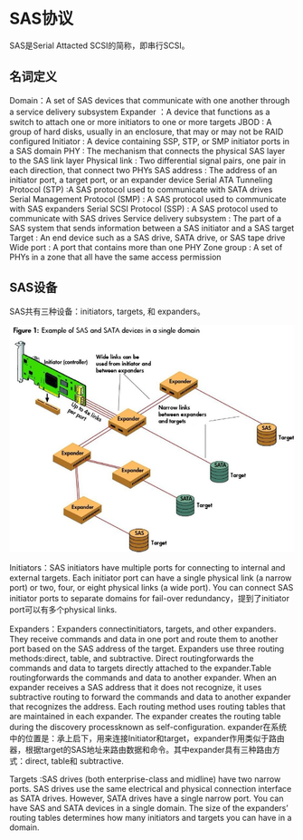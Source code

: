 # SAS协议

SAS是Serial Attacted SCSI的简称，即串行SCSI。

## 名词定义

Domain：A set of SAS devices that communicate with one another through a service delivery subsystem
Expander ：A device that functions as a switch to attach one or more initiators to one or more targets
JBOD : A group of hard disks, usually in an enclosure, that may or may not be RAID configured
Initiator : A device containing SSP, STP, or SMP initiator ports in a SAS domain
PHY : The mechanism that connects the physical SAS layer to the SAS link layer
Physical link : Two differential signal pairs, one pair in each direction, that connect two PHYs
SAS address : The address of an initiator port, a target port, or an expander device
Serial ATA Tunneling Protocol (STP) :A SAS protocol used to communicate with SATA drives
Serial Management Protocol (SMP) : A SAS protocol used to communicate with SAS expanders
Serial SCSI Protocol (SSP) : A SAS protocol used to communicate with SAS drives
Service delivery subsystem : The part of a SAS system that sends information between a SAS initiator and a SAS target
Target : An end device such as a SAS drive, SATA drive, or SAS tape drive
Wide port : A port that contains more than one PHY
Zone group : A set of PHYs in a zone that all have the same access permission

## SAS设备

SAS共有三种设备：initiators, targets, 和 expanders。

![SAS设备](./SAS_device.gif)

Initiators：SAS initiators have multiple ports for connecting to internal and external targets. Each initiator port can have a single physical link (a narrow port) or two, four, or eight physical links (a wide port). You can connect SAS initiator ports to separate domains for fail-over redundancy，提到了initiator port可以有多个physical links.

Expanders：Expanders connectinitiators, targets, and other expanders. They receive commands and data in one port and route them to another port based on the SAS address of the target. Expanders use three routing methods:direct, table, and subtractive. Direct routingforwards the commands and data to targets directly attached to the expander.Table routingforwards the commands and data to another expander. When an expander receives a SAS address that it does not recognize, it uses subtractive routing to forward the commands and data to another expander that recognizes the address. Each routing method uses routing tables that are maintained in each expander. The expander creates the routing table during the discovery processknown as self-configuration. expander在系统中的位置是：承上启下，用来连接Initiator和target，expander作用类似于路由器，根据target的SAS地址来路由数据和命令。其中expander具有三种路由方式：direct, table和 subtractive.

Targets :SAS drives (both enterprise-class and midline) have two narrow ports. SAS drives use the same electrical and physical connection interface as SATA drives. However, SATA drives have a single narrow port. You can have SAS and SATA devices in a single domain. The size of the expanders’ routing tables determines how many initiators and targets you can have in a domain.


